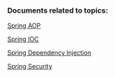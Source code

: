 ### Documents related to topics:

[Spring AOP](docs%2FAOP.md)



[Spring IOC](docs%2FIOC.md)

[Spring Dependency Injection](docs%2FDI.md)

[Spring Security  ](docs%2FSecurity.md)
